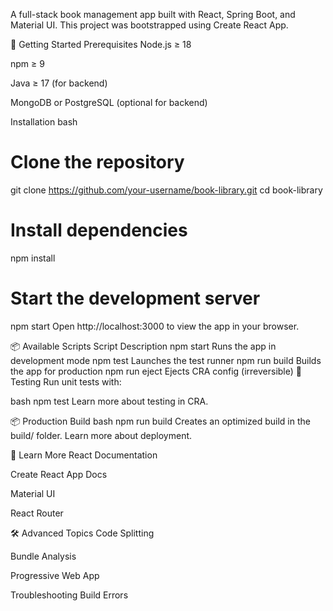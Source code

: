 A full-stack book management app built with React, Spring Boot, and Material UI. This project was bootstrapped using Create React App.

🚀 Getting Started
Prerequisites
Node.js ≥ 18

npm ≥ 9

Java ≥ 17 (for backend)

MongoDB or PostgreSQL (optional for backend)

Installation
bash
# Clone the repository
git clone https://github.com/your-username/book-library.git
cd book-library

# Install dependencies
npm install

# Start the development server
npm start
Open http://localhost:3000 to view the app in your browser.

📦 Available Scripts
Script	Description
npm start	Runs the app in development mode
npm test	Launches the test runner
npm run build	Builds the app for production
npm run eject	Ejects CRA config (irreversible)
🧪 Testing
Run unit tests with:

bash
npm test
Learn more about testing in CRA.

📦 Production Build
bash
npm run build
Creates an optimized build in the build/ folder. Learn more about deployment.

🧠 Learn More
React Documentation

Create React App Docs

Material UI

React Router

🛠️ Advanced Topics
Code Splitting

Bundle Analysis

Progressive Web App

Troubleshooting Build Errors